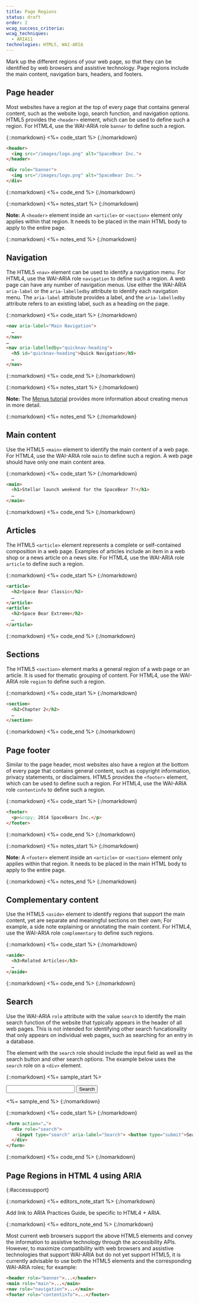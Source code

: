 ```yaml
---
title: Page Regions
status: draft
order: 2
wcag_success_criteria:
wcag_techniques:
  - ARIA11
technologies: HTML5, WAI-ARIA
---
```


Mark up the different regions of your web page, so that they can be identified by web browsers and assistive technology. Page regions include the main content, navigation bars, headers, and footers.

## Page header

Most websites have a region at the top of every page that contains general content, such as the website logo, search function, and navigation options. HTML5 provides the `<header>` element, which can be used to define such a region. For HTML4, use the WAI-ARIA role `banner` to define such a region.

{::nomarkdown}
<%= code_start %>
{:/nomarkdown}

~~~html
<header>
  <img src="/images/logo.png" alt="SpaceBear Inc.">
</header>

<div role="banner">
  <img src="/images/logo.png" alt="SpaceBear Inc.">
</div>
~~~

{::nomarkdown}
<%= code_end %>
{:/nomarkdown}

{::nomarkdown}
<%= notes_start %>
{:/nomarkdown}

**Note:** A `<header>` element inside an `<article>` or `<section>` element only applies within that region. It needs to be placed in the main HTML body to apply to the entire page.

{::nomarkdown}
<%= notes_end %>
{:/nomarkdown}

## Navigation

The HTML5 `<nav>` element can be used to identify a navigation menu. For HTML4, use the WAI-ARIA role `navigation` to define such a region. A web page can have any number of navigation menus. Use either the WAI-ARIA `aria-label` or the `aria-labelledby` attribute to identify each navigation menu. The `aria-label` attribute provides a label, and the `aria-labelledby` attribute refers to an existing label, such as a heading on the page.

{::nomarkdown}
<%= code_start %>
{:/nomarkdown}

~~~html
<nav aria-label="Main Navigation">
  …
</nav>
…
<nav aria-labelledby="quicknav-heading">
  <h5 id="quicknav-heading">Quick Navigation</h5>
  …
</nav>
~~~

{::nomarkdown}
<%= code_end %>
{:/nomarkdown}

{::nomarkdown}
<%= notes_start %>
{:/nomarkdown}

**Note:** The [Menus tutorial](/menus/index.html) provides more information about creating menus in more detail.

{::nomarkdown}
<%= notes_end %>
{:/nomarkdown}

## Main content

Use the HTML5 `<main>` element to identify the main content of a web page. For HTML4, use the WAI-ARIA role `main` to define such a region. A web page should have only one main content area.

{::nomarkdown}
<%= code_start %>
{:/nomarkdown}

~~~html
<main>
  <h1>Stellar launch weekend for the SpaceBear 7!</h1>
  …
</main>
~~~

{::nomarkdown}
<%= code_end %>
{:/nomarkdown}

## Articles

The HTML5 `<article>` element represents a complete or self-contained composition in a web page. Examples of articles include an item in a web shop or a news article on a news site. For HTML4, use the WAI-ARIA role `article` to define such a region.

{::nomarkdown}
<%= code_start %>
{:/nomarkdown}

~~~html
<article>
  <h2>Space Bear Classic</h2>
  …
</article>
<article>
  <h2>Space Bear Extreme</h2>
  …
</article>
~~~

{::nomarkdown}
<%= code_end %>
{:/nomarkdown}

## Sections

The HTML5 `<section>` element marks a general region of a web page or an article. It is used for thematic grouping of content. For HTML4, use the WAI-ARIA role `region` to define such a region.

{::nomarkdown}
<%= code_start %>
{:/nomarkdown}

~~~html
<section>
  <h2>Chapter 2</h2>
  …
</section>
~~~

{::nomarkdown}
<%= code_end %>
{:/nomarkdown}

## Page footer

Similar to the page header, most websites also have a region at the bottom of every page that contains general content, such as copyright information, privacy statements, or disclaimers. HTML5 provides the `<footer>` element, which can be used to define such a region. For HTML4, use the WAI-ARIA role `contentinfo` to define such a region.

{::nomarkdown}
<%= code_start %>
{:/nomarkdown}

~~~html
<footer>
  <p>&copy; 2014 SpaceBears Inc.</p>
</footer>
~~~

{::nomarkdown}
<%= code_end %>
{:/nomarkdown}

{::nomarkdown}
<%= notes_start %>
{:/nomarkdown}

**Note:** A `<footer>` element inside an `<article>` or `<section>` element only applies within that region. It needs to be placed in the main HTML body to apply to the entire page.

{::nomarkdown}
<%= notes_end %>
{:/nomarkdown}

## Complementary content

Use the HTML5 `<aside>` element to identify regions that support the main content, yet are separate and meaningful sections on their own; For example, a side note explaining or annotating the main content. For HTML4, use the WAI-ARIA role `complementary` to define such regions.

{::nomarkdown}
<%= code_start %>
{:/nomarkdown}

~~~html
<aside>
  <h3>Related Articles</h3>
  …
</aside>
~~~

{::nomarkdown}
<%= code_end %>
{:/nomarkdown}

## Search

Use the WAI-ARIA `role` attribute with the value `search` to identify the main search function of the website that typically appears in the header of all web pages. This is not intended for identifying other search funcationality that only appears on individual web pages, such as searching for an entry in a database.

The element with the `search` role should include the input field as well as the search button and other search options. The example below uses the `search` role on a `<div>` element.

{::nomarkdown}
<%= sample_start %>

<form action="#search">
  <div role="search">
    <input type="search" aria-label="Search"> <button type="submit" style="float:none;">Search</button>
  </div>
</form>

<%= sample_end %>
{:/nomarkdown}

{::nomarkdown}
<%= code_start %>
{:/nomarkdown}

~~~html
<form action="…">
  <div role="search">
    <input type="search" aria-label="Search"> <button type="submit">Search</button>
  </div>
</form>
~~~

{::nomarkdown}
<%= code_end %>
{:/nomarkdown}

## Page Regions in HTML 4 using ARIA
{:#accessupport}

{::nomarkdown}
<%= editors_note_start %>
{:/nomarkdown}

Add link to ARIA Practices Guide, be specific to HTML4 + ARIA.

{::nomarkdown}
<%= editors_note_end %>
{:/nomarkdown}

Most current web browsers support the above HTML5 elements and convey the information to assistive technology through the accessibility APIs. However, to maximize compatibility with web browsers and assistive technologies that support WAI-ARIA but do not yet support HTML5, it is currently advisable to use both the HTML5 elements and the corresponding WAI-ARIA roles; for example:

~~~html
<header role="banner">...</header>
<main role="main">...</main>
<nav role="navigation">...</main>
<footer role="contentinfo">...</footer>
~~~
